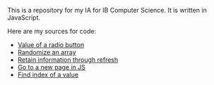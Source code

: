 This is a repository for my IA for IB Computer Science. It is written in JavaScript.

Here are my sources for code:

- [Value of a radio button](https://stackoverflow.com/questions/15839169/how-to-get-value-of-selected-radio-button)
- [Randomize an array](https://stackoverflow.com/questions/2450954/how-to-randomize-shuffle-a-javascript-array)
- [Retain information through refresh](https://stackoverflow.com/questions/16206322/how-to-get-js-variable-to-retain-value-after-page-refresh)
- [Go to a new page in JS](https://stackoverflow.com/questions/6321000/how-can-i-go-to-a-new-page-from-within-javascript)
- [Find index of a value](https://developer.mozilla.org/en-US/docs/Web/JavaScript/Reference/Global_Objects/Array/findIndex)

